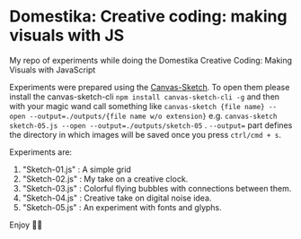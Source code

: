 
# Domestika: Creative coding: making visuals with JS

My repo of experiments while doing the Domestika Creative Coding: Making Visuals with JavaScript

Experiments were prepared using the [Canvas-Sketch](https://github.com/mattdesl/canvas-sketch). To open them please install the canvas-sketch-cli `npm install canvas-sketch-cli -g` and then with your magic wand call something like `canvas-sketch {file name} --open --output=./outputs/{file name w/o extension}` e.g. `canvas-sketch sketch-05.js --open --output=./outputs/sketch-05` . `--output=` part defines the directory in which images will be saved once you press `ctrl/cmd + s`.

Experiments are:

1. "Sketch-01.js" : A simple grid
2. "Sketch-02.js" : My take on a creative clock.
3. "Sketch-03.js" : Colorful flying bubbles with connections between them.
4. "Sketch-04.js" : Creative take on digital noise idea.
5. "Sketch-05.js" : An experiment with fonts and glyphs.

Enjoy 🙋🏼
